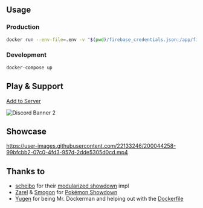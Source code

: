 ## Usage

### Production

```bash
docker run --env-file=.env -v "$(pwd)/firebase_credentials.json:/app/firebase_credentials.json:ro" --name=showdown --restart=unless-stopped ghcr.io/castdrian/showdown:main
```

### Development

```bash
docker-compose up
```

## Play & Support

[Add to Server](https://discord.pkmn.dev)

![Discord Banner 2](https://discord.com/api/guilds/1038073397755781160/widget.png?style=banner2)

## Showcase

<https://user-images.githubusercontent.com/22133246/200044258-99bfcbb2-07c0-4fd3-957d-2dde5305d0cd.mp4>

## Thanks to

- [scheibo](https://github.com/scheibo) for their [modularized showdown](https://github.com/pkmn/ps) impl
- [Zarel](https://github.com/Zarel) & [Smogon](https://www.smogon.com) for [Pokémon Showdown](https://play.pokemonshowdown.com)
- [Yugen](https://github.com/jurienhamaker) for being Mr. Dockerman and helping out with the [Dockerfile](https://github.com/castdrian/showdown/blob/main/Dockerfile)
